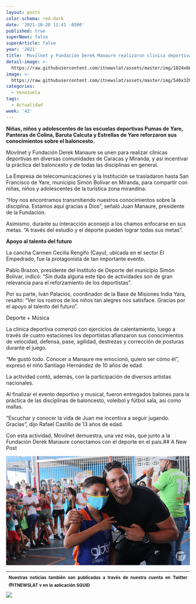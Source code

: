 ```yaml
---
layout: posts
color-schema: red-dark
date: '2021-10-20 11:41 -0500'
published: true
superNews: false
superArticle: false
year: '2021'
title: 'Movilnet y Fundación Derek Manaure realizaron clínica deportiva en Yare '
detail-image: >-
  https://raw.githubusercontent.com/itnewslat/assets/master/img/1024x680/movilnet-fundacion-derek-g.jpg
image: >-
  https://raw.githubusercontent.com/itnewslat/assets/master/img/540x320/movilnet-fundacion-derek-p.jpg
categories:
  - Venezuela
tags:
  - Actualidad
week: '42'
---
```

**Niñas, niños y adolescentes de las escuelas deportivas Pumas de Yare, Panteras de Colina, Baruta Calcuta y Estrellas de Yare reforzaron sus conocimientos sobre el baloncesto.**
 
Movilnet y Fundación Derek Manaure se unen para realizar clínicas deportivas en diversas comunidades de Caracas y Miranda, y así incentivar la práctica del baloncesto y de todas las disciplinas en general.
 
La Empresa de telecomunicaciones y la Institución se trasladaron hasta San Francisco de Yare, municipio Simón Bolívar en Miranda, para compartir con niñas, niños y adolescentes de la turística zona mirandina. 
 
“Hoy nos encontramos transmitiendo nuestros conocimientos sobre la disciplina. Estamos aquí gracias a Dios”, señaló Juan Manaure, presidente de la Fundación. 
 
Asimismo, durante su interacción aconsejó a los chamos enfocarse en sus metas. “A través del estudio y el deporte pueden lograr todas sus metas”. 
 
**Apoyo al talento del futuro**
 
La cancha Carmen Cecilia Rengifo (Cayu), ubicada en el sector El Empedrado, fue la protagonista de tan importante evento. 
 
Pablo Brazon, presidente del Instituto de Deporte del municipio Simón Bolívar, indicó: “Sin duda alguna este tipo de actividades son de gran relevancia para el reforzamiento de los deportistas”. 
 
Por su parte, Iván Palacios, coordinador de la Base de Misiones India Yara, resaltó: “Ver los rostros de los niños tan alegres nos satisface. Gracias por el apoyo al talento del futuro”. 
 
Deporte + Música 
 
La clínica deportiva comenzó con ejercicios de calentamiento, luego a través de cuatro estaciones los deportistas afianzaron sus conocimientos de velocidad, defensa, pase, agilidad, destrezas y corrección de posturas durante el juego. 
 
“Me gustó todo. Conocer a Manaure me emocionó, quiero ser cómo él”, expresó el niño Santiago Hernández de 10 años de edad. 
 
La actividad contó, además, con la participación de diversos artistas nacionales. 
 
Al finalizar el evento deportivo y musical, fueron entregados balones para la práctica de las disciplinas de baloncesto, voleibol y fútbol sala, así como mallas.
 
“Escuchar y conocer la vida de Juan me incentiva a seguir jugando. Gracias”, dijo Rafael Castillo de 13 años de edad. 
 
Con esta actividad, Movilnet demuestra, una vez más, que junto a la Fundación Derek Manaure conectamos con el deporte en el país.## A New Post

![](https://raw.githubusercontent.com/itnewslat/assets/master/img/540x320/movilnet-fundacion-derek-p.jpg)

<table style="height: 42px;" width="569">
<tbody>
<tr>
<td style="text-align: justify;"><sub><strong>Nuestras noticias también son publicadas a través de nuestra cuenta en Twitter <a href="https://twitter.com/itnewslat?lang=es">@ITNEWSLAT</a> y en la aplicación <a href="https://squidapp.co/en/">SQUID</a></strong></sub></td>
</tr>
</tbody>
</table>

<img src="https://tracker.metricool.com/c3po.jpg?hash=56f88a41e39ab42c063cc51676587a04"/>
